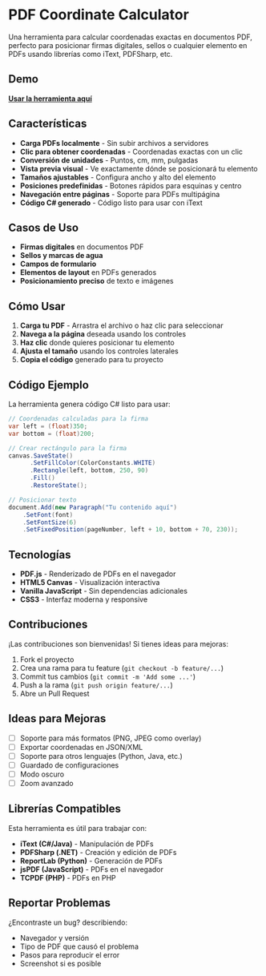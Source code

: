 # PDF Coordinate Calculator

Una herramienta para calcular coordenadas exactas en documentos PDF, perfecto para posicionar firmas digitales, sellos o cualquier elemento en PDFs usando librerías como iText, PDFSharp, etc.

## Demo

**[Usar la herramienta aquí](https://jospaquim.github.io/CalculadoradeCoordenadas/)**

## Características

- **Carga PDFs localmente** - Sin subir archivos a servidores
- **Clic para obtener coordenadas** - Coordenadas exactas con un clic
- **Conversión de unidades** - Puntos, cm, mm, pulgadas
- **Vista previa visual** - Ve exactamente dónde se posicionará tu elemento
- **Tamaños ajustables** - Configura ancho y alto del elemento
- **Posiciones predefinidas** - Botones rápidos para esquinas y centro
- **Navegación entre páginas** - Soporte para PDFs multipágina
- **Código C# generado** - Código listo para usar con iText

## Casos de Uso
- **Firmas digitales** en documentos PDF
- **Sellos y marcas de agua**
- **Campos de formulario**
- **Elementos de layout** en PDFs generados
- **Posicionamiento preciso** de texto e imágenes

## Cómo Usar

1. **Carga tu PDF** - Arrastra el archivo o haz clic para seleccionar
2. **Navega a la página** deseada usando los controles
3. **Haz clic** donde quieres posicionar tu elemento
4. **Ajusta el tamaño** usando los controles laterales
5. **Copia el código** generado para tu proyecto

## Código Ejemplo

La herramienta genera código C# listo para usar:

```csharp
// Coordenadas calculadas para la firma
var left = (float)350;
var bottom = (float)200;

// Crear rectángulo para la firma
canvas.SaveState()
      .SetFillColor(ColorConstants.WHITE)
      .Rectangle(left, bottom, 250, 90)
      .Fill()
      .RestoreState();

// Posicionar texto
document.Add(new Paragraph("Tu contenido aquí")
    .SetFont(font)
    .SetFontSize(6)
    .SetFixedPosition(pageNumber, left + 10, bottom + 70, 230));
```

## Tecnologías

- **PDF.js** - Renderizado de PDFs en el navegador
- **HTML5 Canvas** - Visualización interactiva
- **Vanilla JavaScript** - Sin dependencias adicionales
- **CSS3** - Interfaz moderna y responsive

## Contribuciones

¡Las contribuciones son bienvenidas! Si tienes ideas para mejoras:

1. Fork el proyecto
2. Crea una rama para tu feature (`git checkout -b feature/...`)
3. Commit tus cambios (`git commit -m 'Add some ...'`)
4. Push a la rama (`git push origin feature/...`)
5. Abre un Pull Request

## Ideas para Mejoras

- [ ] Soporte para más formatos (PNG, JPEG como overlay)
- [ ] Exportar coordenadas en JSON/XML
- [ ] Soporte para otros lenguajes (Python, Java, etc.)
- [ ] Guardado de configuraciones
- [ ] Modo oscuro
- [ ] Zoom avanzado

## Librerías Compatibles

Esta herramienta es útil para trabajar con:

- **iText (C#/Java)** - Manipulación de PDFs
- **PDFSharp (.NET)** - Creación y edición de PDFs
- **ReportLab (Python)** - Generación de PDFs
- **jsPDF (JavaScript)** - PDFs en el navegador
- **TCPDF (PHP)** - PDFs en PHP

## Reportar Problemas

¿Encontraste un bug?  describiendo:

- Navegador y versión
- Tipo de PDF que causó el problema
- Pasos para reproducir el error
- Screenshot si es posible
